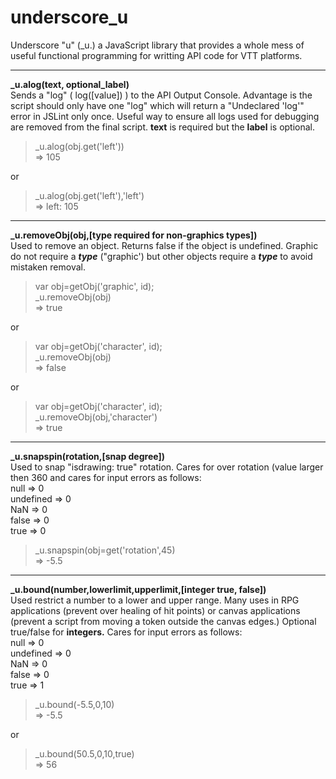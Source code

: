 # underscore_u
Underscore "u" (_u.) a JavaScript library that provides a whole mess of useful functional programming for writting API code for VTT platforms.

<hr>

**_u.alog(text, optional_label)**<br>
Sends a "log" ( log([value]) ) to the API Output Console. Advantage is the script should only have one "log" which will return a "Undeclared 'log'" error in JSLint only once. Useful way to ensure all logs used for debugging are removed from the final script. **text** is required but the **label** is optional.
> _u.alog(obj.get('left'))<br>=> 105

or

> _u.alog(obj.get('left'),'left')<br>=> left: 105

<hr>

**_u.removeObj(obj,[type required for non-graphics types])**<br>
Used to remove an object. Returns false if the object is undefined. Graphic do not require a ***type*** ("graphic') but other objects require a ***type*** to avoid mistaken removal. 
> var obj=getObj('graphic', id);<br>_u.removeObj(obj)<br>=> true

or

> var obj=getObj('character', id);<br>_u.removeObj(obj)<br>=> false

or

> var obj=getObj('character', id);<br>_u.removeObj(obj,'character')<br>=> true

<hr>

**_u.snapspin(rotation,[snap degree])**<br>
Used to snap "isdrawing: true" rotation. Cares for over rotation (value larger then 360 and cares for input errors as follows:<br>
null => 0<br>
undefined => 0<br>
NaN => 0<br>
false => 0<br>
true => 0<br>

> _u.snapspin(obj=get('rotation',45)<br>=> -5.5

<hr>

**_u.bound(number,lowerlimit,upperlimit,[integer true, false])**<br>
Used restrict a number to a lower and upper range. Many uses in RPG applications (prevent over healing of hit points) or canvas applications (prevent a script from moving a token outside the canvas edges.) Optional true/false for **integers.** Cares for input errors as follows:<br>
null => 0<br>
undefined => 0<br>
NaN => 0<br>
false => 0<br>
true => 1<br>

> _u.bound(-5.5,0,10)<br>=> -5.5

or

> _u.bound(50.5,0,10,true)<br>=> 56
